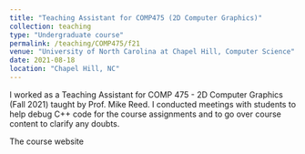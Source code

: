 ```yaml
---
title: "Teaching Assistant for COMP475 (2D Computer Graphics)"
collection: teaching
type: "Undergraduate course"
permalink: /teaching/COMP475/f21
venue: "University of North Carolina at Chapel Hill, Computer Science"
date: 2021-08-18
location: "Chapel Hill, NC"
---
```


<style>
a:link {
  text-decoration: none;
}
</style>

I worked as a Teaching Assistant for COMP 475 - 2D Computer Graphics (Fall 2021) taught by Prof. [Mike Reed](https://cs.unc.edu/person/mike-reed). I conducted meetings with students to help debug C++ code for the course assignments and to go over course content to clarify any doubts.

[The course website](https://mikerreed.github.io/f21)
